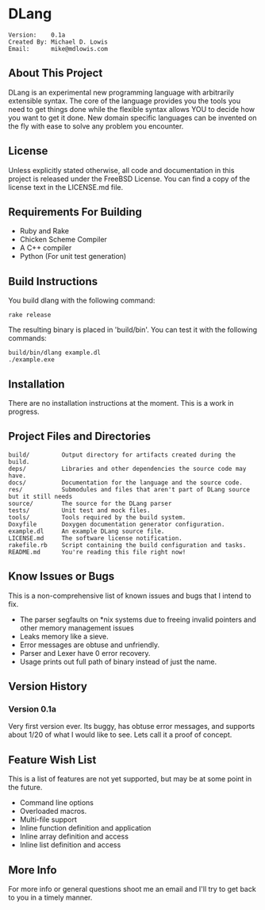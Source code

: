 DLang
==============================================

    Version:    0.1a
    Created By: Michael D. Lowis
    Email:      mike@mdlowis.com

About This Project
----------------------------------------------

DLang is an experimental new programming language with arbitrarily extensible
syntax. The core of the language provides you the tools you need to get things
done while the flexible syntax allows YOU to decide how you want to get it done.
New domain specific languages can be invented on the fly with ease to solve any
problem you encounter.

License
----------------------------------------------

Unless explicitly stated otherwise, all code and documentation in this project
is released under the FreeBSD License. You can find a copy of the license text
in the LICENSE.md file.

Requirements For Building
----------------------------------------------

* Ruby and Rake
* Chicken Scheme Compiler
* A C++ compiler
* Python (For unit test generation)

Build Instructions
----------------------------------------------

You build dlang with the following command:

    rake release

The resulting binary is placed in 'build/bin'. You can test it with the
following commands:

    build/bin/dlang example.dl
    ./example.exe

Installation
----------------------------------------------

There are no installation instructions at the moment. This is a work in
progress.

Project Files and Directories
----------------------------------------------

    build/         Output directory for artifacts created during the build.
    deps/          Libraries and other dependencies the source code may have.
    docs/          Documentation for the language and the source code.
    res/           Submodules and files that aren't part of DLang source but it still needs
    source/        The source for the DLang parser
    tests/         Unit test and mock files.
    tools/         Tools required by the build system.
    Doxyfile       Doxygen documentation generator configuration.
    example.dl     An example DLang source file.
    LICENSE.md     The software license notification.
    rakefile.rb    Script containing the build configuration and tasks.
    README.md      You're reading this file right now!

Know Issues or Bugs
----------------------------------------------

This is a non-comprehensive list of known issues and bugs that I intend to fix.

* The parser segfaults on \*nix systems due to freeing invalid pointers and other memory management issues
* Leaks memory like a sieve.
* Error messages are obtuse and unfriendly.
* Parser and Lexer have 0 error recovery.
* Usage prints out full path of binary instead of just the name.

Version History
----------------------------------------------

### Version 0.1a

Very first version ever. Its buggy, has obtuse error messages, and supports
about 1/20 of what I would like to see. Lets call it a proof of concept.


Feature Wish List
----------------------------------------------

This is a list of features are not yet supported, but may be at some point in
the future.

* Command line options
* Overloaded macros.
* Multi-file support
* Inline function definition and application
* Inline array definition and access
* Inline list definition and access

More Info
----------------------------------------------

For more info or general questions shoot me an email and I'll try to get back
to you in a timely manner.


